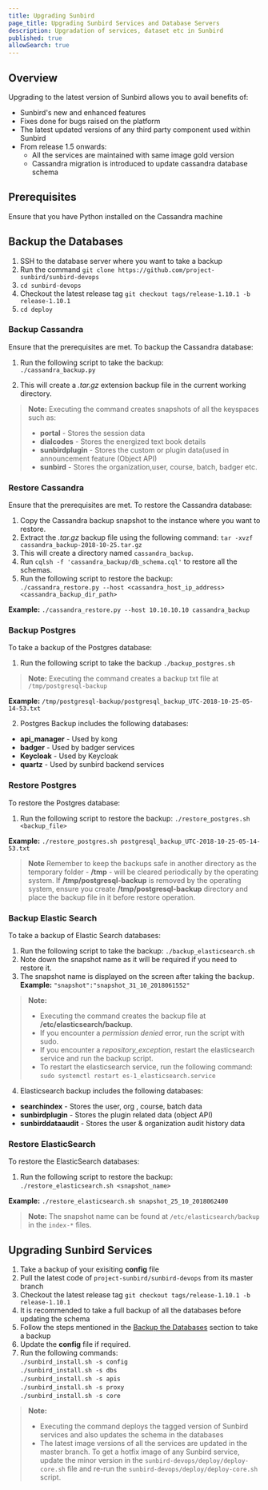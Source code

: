 ```yaml
---
title: Upgrading Sunbird 
page_title: Upgrading Sunbird Services and Database Servers
description: Upgradation of services, dataset etc in Sunbird
published: true
allowSearch: true
---
```


## Overview

Upgrading to the latest version of Sunbird allows you to avail benefits of:

- Sunbird's new and enhanced features
- Fixes done for bugs raised on the platform
- The latest updated versions of any third party component used within Sunbird  
- From release 1.5 onwards:
  - All the services are maintained with same image gold version 
  - Cassandra migration is introduced to update cassandra database schema

## Prerequisites

Ensure that you have Python installed on the Cassandra machine

## Backup the Databases

1. SSH to the database server where you want to take a backup
2. Run the command `git clone https://github.com/project-sunbird/sunbird-devops`
3. `cd sunbird-devops`
4. Checkout the latest release tag `git checkout tags/release-1.10.1 -b release-1.10.1`
5. `cd deploy`

### Backup Cassandra

Ensure that the prerequisites are met. To backup the Cassandra database: 
   
1. Run the following script to take the backup:  
`./cassandra_backup.py` 
	
2. This will create a *.tar.gz* extension backup file in the current working directory. 

> **Note:** Executing the command creates snapshots of all the keyspaces such as:  
> - **portal**         -  Stores the session data
> - **dialcodes**      -  Stores the energized text book details
> - **sunbirdplugin**  -  Stores the custom or plugin data(used in announcement feature (Object API)
> - **sunbird**	  -  Stores the organization,user, course, batch, badger etc.
		
### Restore Cassandra

Ensure that the prerequisites are met. To restore the Cassandra database: 

1. Copy the Cassandra backup snapshot to the instance where you want to restore.
2. Extract the *.tar.gz* backup file using the following command: `tar -xvzf cassandra_backup-2018-10-25.tar.gz`
3. This will create a directory named `cassandra_backup`.
4. Run `cqlsh -f 'cassandra_backup/db_schema.cql'` to restore all the schemas.
5. Run the following script to restore the backup:  
`./cassandra_restore.py --host <cassandra_host_ip_address> <cassandra_backup_dir_path>` 

**Example:** `./cassandra_restore.py --host 10.10.10.10 cassandra_backup`

### Backup Postgres

To take a backup of the Postgres database: 

1. Run the following script to take the backup `./backup_postgres.sh`
		
> **Note:** Executing the command creates a backup txt file at `/tmp/postgresql-backup`

**Example:** `/tmp/postgresql-backup/postgresql_backup_UTC-2018-10-25-05-14-53.txt`

2. Postgres Backup includes the following databases:
       
- **api_manager** -	Used by kong
- **badger**      -	Used by badger services
- **Keycloak**    -	Used by Keycloak
- **quartz**      -	Used by sunbird backend services
	

### Restore Postgres

To restore the Postgres database: 

1. Run the following script to restore the backup: `./restore_postgres.sh <backup_file>`

**Example:** `./restore_postgres.sh postgresql_backup_UTC-2018-10-25-05-14-53.txt`

> **Note** Remember to keep the backups safe in another directory as the temporary folder - **/tmp** - will be cleared periodically by the operating system. If **/tmp/postgresql-backup** is removed by the operating system, ensure you create **/tmp/postgresql-backup**  directory and place the backup file in it before restore operation.

### Backup Elastic Search 

To take a backup of Elastic Search databases: 

1. Run the following script to take the backup: `./backup_elasticsearch.sh`
2. Note down the snapshot name as it will be required if you need to restore it.
3. The snapshot name is displayed on the screen after taking the backup. **Example:** `"snapshot":"snapshot_31_10_2018061552"`

> **Note:** 
> - Executing the command creates the backup file at **/etc/elasticsearch/backup**.
> - If you encounter a *permission denied* error, run the script with sudo. 
> - If you encounter a *repository_exception*, restart the elasticsearch service and run the backup script.
> - To restart the elasticsearch service, run the following command: `sudo systemctl restart es-1_elasticsearch.service`

 4. Elasticsearch backup includes the following databases: 
		
- **searchindex**      - Stores the user, org , course, batch data
- **sunbirdplugin**    - Stores the plugin related data (object API)
- **sunbirddataaudit** - Stores the user & organization audit history data

### Restore ElasticSearch

To restore the ElasticSearch databases:  

1. Run the following script to restore the backup: `./restore_elasticsearch.sh <snapshot_name>`

**Example:** `./restore_elasticsearch.sh snapshot_25_10_2018062400`

> **Note:** The snapshot name can be found at `/etc/elasticsearch/backup` in the `index-*` files.


## Upgrading Sunbird Services 

   1. Take a backup of your exisiting **config** file
   2. Pull the latest code of `project-sunbird/sunbird-devops` from its master branch
   3. Checkout the latest release tag `git checkout tags/release-1.10.1 -b release-1.10.1`
   4. It is recommended to take a full backup of all the databases before updating the schema 
   5. Follow the steps mentioned in the [Backup the Databases](developer-docs/upgrading/#backup-the-databases) section to take a backup 
   7. Update the **config** file if required.
   6. Run the following commands:  
   	`./sunbird_install.sh -s config`  
	`./sunbird_install.sh -s dbs`  
	`./sunbird_install.sh -s apis`  
	`./sunbird_install.sh -s proxy`  
	`./sunbird_install.sh -s core`  

> **Note:** 
> - Executing the command deploys the tagged version of Sunbird services and also updates the schema in the databases
> - The latest image versions of all the services are updated in the master branch. To get a hotfix image of any Sunbird service, update the minor version in the `sunbird-devops/deploy/deploy-core.sh` file and re-run the `sunbird-devops/deploy/deploy-core.sh` script.
